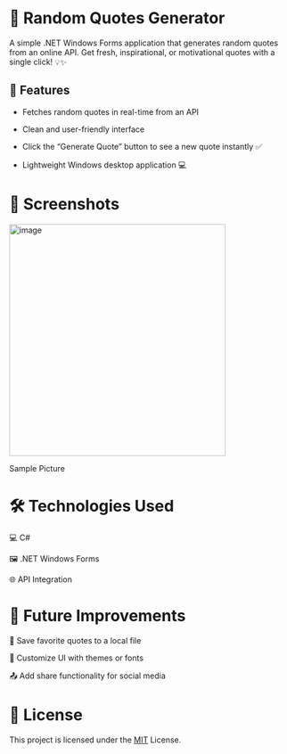 
# 🎉 Random Quotes Generator

A simple .NET Windows Forms application that generates random quotes from an online API. Get fresh, inspirational, or motivational quotes with a single click! 💡✨

## 🌟 Features

- Fetches random quotes in real-time from an API

- Clean and user-friendly interface

- Click the “Generate Quote” button to see a new quote instantly ✅

- Lightweight Windows desktop application 💻

# 📸 Screenshots
<p>
<img width="388" height="416" alt="image" src="https://github.com/user-attachments/assets/06258c4c-94a7-4cf2-9e59-8fab1d2965f5" />
  
Sample Picture</p>



# 🛠 Technologies Used

💻 C#

🖼 .NET Windows Forms

🌐 API Integration

# 🔮 Future Improvements

💾 Save favorite quotes to a local file

🎨 Customize UI with themes or fonts

📤 Add share functionality for social media


# 📄 License

This project is licensed under the [MIT](https://choosealicense.com/licenses/mit/) License.
